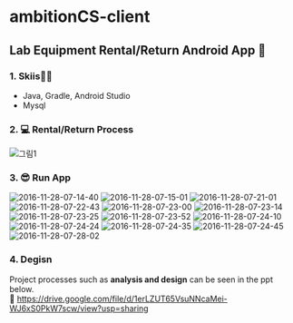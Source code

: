 # ambitionCS-client
## Lab Equipment Rental/Return Android App 🌱

### 1. Skiis👩‍💻 
- Java, Gradle, Android Studio
- Mysql

### 2. 💻 Rental/Return Process

![그림1](https://user-images.githubusercontent.com/22677083/111992104-61418980-8b58-11eb-96d9-c6c306f9945c.png)

### 3. 😎 Run App

![2016-11-28-07-14-40](https://user-images.githubusercontent.com/22677083/111991829-1889d080-8b58-11eb-99c1-178d46cf7781.png)
![2016-11-28-07-15-01](https://user-images.githubusercontent.com/22677083/111991831-19bafd80-8b58-11eb-8d15-19ecd6d772e4.png)
![2016-11-28-07-21-01](https://user-images.githubusercontent.com/22677083/111991836-19bafd80-8b58-11eb-92a0-1a73a3275e65.png)
![2016-11-28-07-22-43](https://user-images.githubusercontent.com/22677083/111991838-1a539400-8b58-11eb-87ed-a5e00e0b3d78.png)
![2016-11-28-07-23-00](https://user-images.githubusercontent.com/22677083/111991840-1a539400-8b58-11eb-81c0-71fb4d49027f.png)
![2016-11-28-07-23-14](https://user-images.githubusercontent.com/22677083/111991843-1aec2a80-8b58-11eb-9a65-586918a29b26.png)
![2016-11-28-07-23-25](https://user-images.githubusercontent.com/22677083/111991845-1b84c100-8b58-11eb-9f58-4ef4d3f5d6a0.png)
![2016-11-28-07-23-52](https://user-images.githubusercontent.com/22677083/111991846-1b84c100-8b58-11eb-96a0-300ce13a5f96.png)
![2016-11-28-07-24-10](https://user-images.githubusercontent.com/22677083/111991849-1c1d5780-8b58-11eb-8d6d-6fd4937b81e5.png)
![2016-11-28-07-24-24](https://user-images.githubusercontent.com/22677083/111991850-1c1d5780-8b58-11eb-84e2-4e5a2fb2f16a.png)
![2016-11-28-07-24-35](https://user-images.githubusercontent.com/22677083/111991852-1cb5ee00-8b58-11eb-99d2-d0613ef5df1f.png)
![2016-11-28-07-24-45](https://user-images.githubusercontent.com/22677083/111991853-1cb5ee00-8b58-11eb-94bd-f103eef814e9.png)
![2016-11-28-07-28-02](https://user-images.githubusercontent.com/22677083/111991858-1de71b00-8b58-11eb-8792-9cbd8317a105.png)


### 4. Degisn
Project processes such as **analysis and design** can be seen in the ppt below.  
🔗 https://drive.google.com/file/d/1erLZUT65VsuNNcaMei-WJ6xS0PkW7scw/view?usp=sharing

